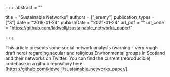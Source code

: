 +++
abstract = ""

title = "Sustainable Networks"
authors = ["jeremy"]
publication_types = ["3"]
date = "2019-01-24"
publishDate = "2021-01-24"
url_pdf = ""
url_code = "https://github.com/kidwellj/sustainable_networks_paper/"

+++

This article presents some social network analysis (warning - very rough draft here) regarding secular and religious Environmental groups in Scotland and their networks on Twitter. You can find the current (reproducible) codebase in a github repository here: [https://github.com/kidwellj/sustainable_networks_paper/].